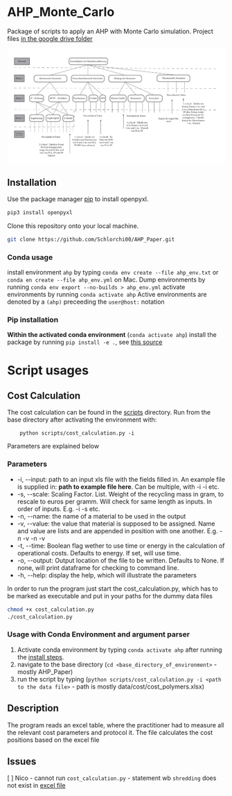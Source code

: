 # AHP_Monte_Carlo

Package of scripts to apply an AHP with Monte Carlo simulation. Project files [in the google drive folder](https://drive.google.com/drive/folders/17u5-oOsBx12wAZ7zGiRGsdAQbPqbG3Fh)

![Description of the image of the AHP structure](./docs/cost_model.jpg)

## Installation

Use the package manager [pip](https://pip.pypa.io/en/stable/) to install openpyxl.

```bash
pip3 install openpyxl
```

Clone this repository onto your local machine.

```bash
git clone https://github.com/Schlorchi00/AHP_Paper.git
```

### Conda usage
install environment `ahp` by typing `conda env create --file ahp_env.txt` or `conda en create --file ahp_env.yml` on Mac.
Dump environments by running `conda env export --no-builds > ahp_env.yml`
activate environments by running `conda activate ahp`
Active environments are denoted by a `(ahp)` preceeding the `user@host:` notation

### Pip installation
**Within the activated conda environment** (`conda activate ahp`)
install the package by running `pip install -e .`, see [this source](https://goodresearch.dev/setup.html#pip-install-your-package)

# Script usages
## Cost Calculation
The cost calculation can be found in the [scripts](./scripts/cost_calculation.py) directory.
Run from the base directory after activating the environment with:
```
    python scripts/cost_calculation.py -i
```
Parameters are explained below

### Parameters

* -i, --input: path to an input xls file with the fields filled in. An example file is supplied in: **path to example file here**. Can be multiple, with -i <file1> -i <file2> etc. 
* -s, --scale: Scaling Factor. List. Weight of the recycling mass in gram, to rescale to euros per gramm. Will check for same length as inputs. In order of inputs. E.g. -i <file1> -s <scale1> etc. 
* -n, --name: the name of a material to be used in the output
* -v, --value: the value that material is supposed to be assigned. Name and value are lists and are appended in position with one another. E.g. -n <Material1> -v <Value1> -n <Material2> -v <Value2>
* -t, --time: Boolean flag wether to use time or energy in the calculation of operational costs. Defaults to energy. If set, will use time.
* -o, --output: Output location of the file to be written. Defaults to None. If none, will print dataframe for checking to command line.
* -h, --help: display the help, which will illustrate the parameters 


In order to run the program just start the cost_calculation.py, which has to be marked as executable and put in your paths for the dummy data files

```bash
chmod +x cost_calculation.py
./cost_calculation.py
```

### Usage with Conda Environment and argument parser
1. Activate conda environment by typing `conda activate ahp` after running the [install steps](#conda-usage).
2. navigate to the base directory (`cd <base_directory_of_environment>` - mostly AHP_Paper)
3. run the script by typing (`python scripts/cost_calculation.py -i <path to the data file>` - path is mostly data/cost/cost_polymers.xlsx)

## Description

The program reads an excel table, where the practitioner had to measure all the relevant cost parameters and protocol it. The file calculates the cost positions based on the excel file

## Issues
[ ] Nico - cannot run `cost_calculation.py` - statement wb `shredding` does not exist in [excel file](./data/cost/cost_polymers.xlsx)